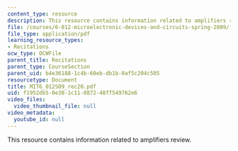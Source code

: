 ```yaml
---
content_type: resource
description: This resource contains information related to amplifiers review.
file: /courses/6-012-microelectronic-devices-and-circuits-spring-2009/f1952db50e381c11087248ff549762e6_MIT6_012S09_rec20.pdf
file_type: application/pdf
learning_resource_types:
- Recitations
ocw_type: OCWFile
parent_title: Recitations
parent_type: CourseSection
parent_uid: b4e36188-1c4b-60eb-db1b-0af5c204c505
resourcetype: Document
title: MIT6_012S09_rec20.pdf
uid: f1952db5-0e38-1c11-0872-48ff549762e6
video_files:
  video_thumbnail_file: null
video_metadata:
  youtube_id: null
---
```

This resource contains information related to amplifiers review.

